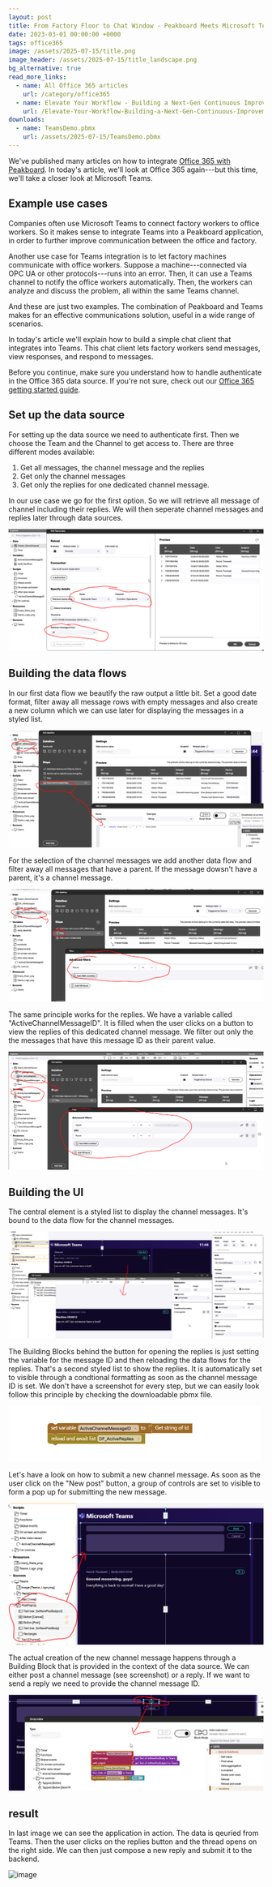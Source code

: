 ```yaml
---
layout: post
title: From Factory Floor to Chat Window - Peakboard Meets Microsoft Teams
date: 2023-03-01 00:00:00 +0000
tags: office365
image: /assets/2025-07-15/title.png
image_header: /assets/2025-07-15/title_landscape.png
bg_alternative: true
read_more_links:
  - name: All Office 365 articles
    url: /category/office365
  - name: Elevate Your Workflow - Building a Next-Gen Continuous Improvement Board with Office 365 ToDo
    url: /Elevate-Your-Workflow-Building-a-Next-Gen-Continuous-Improvement-Board-with-Office-365-ToDo.html
downloads:
  - name: TeamsDemo.pbmx
    url: /assets/2025-07-15/TeamsDemo.pbmx
---
```

We've published many articles on how to integrate [Office 365 with Peakboard](/category/office365). In today's article, we'll look at Office 365 again---but this time, we'll take a closer look at Microsoft Teams.

## Example use cases

Companies often use Microsoft Teams to connect factory workers to office workers. So it makes sense to integrate Teams into a Peakboard application, in order to further improve communication between the office and factory. 

Another use case for Teams integration is to let factory machines communicate with office workers. Suppose a machine---connected via OPC UA or other protocols---runs into an error. Then, it can use a Teams channel to notify the office workers automatically. Then, the workers can analyze and discuss the problem, all within the same Teams channel.

And these are just two examples. The combination of Peakboard and Teams makes for an effective communications solution, useful in a wide range of scenarios.

In today's article we'll explain how to build a simple chat client that integrates into Teams. This chat client lets factory workers send messages, view responses, and respond to messages.

Before you continue, make sure you understand how to handle authenticate in the Office 365 data source. If you're not sure, check out our [Office 365 getting started guide](/Getting-started-with-the-new-Office-365-Data-Sources.html).

## Set up the data source

For setting up the data source we need to authenticate first. Then we choose the Team and the Channel to get access to. There are three different modes available:

1. Get all messages, the channel message and the replies
2. Get only the channel messages
3. Get only the replies for one dedicated channel message.

In our use case we go for the first option. So we will retrieve all message of channel including their replies. We will then seperate channel messages and replies later through data sources.

![image](/assets/2025-07-15/010.png)

## Building the data flows

In our first data flow we beautify the raw output a little bit. Set a good date format, filter away all message rows with empty messages and also create a new column which we can use later for displaying the messages in a styled list.

![image](/assets/2025-07-15/020.png)

For the selection of the channel messages we add another data flow and filter away all messages that have a parent. If the message dowsn't have a parent, it's a channel message.

![image](/assets/2025-07-15/030.png)

The same principle works for the replies. We have a variable called "ActiveChannelMessageID". It is filled when the user clicks on a button to view the replies of this dedicated channel message. We filter out only the the messages that have this message ID as their parent value.

![image](/assets/2025-07-15/040.png)

## Building the UI

The central element is a styled list to display the channel messages. It's bound to the data flow for the channel messages.

![image](/assets/2025-07-15/050.png)

The Building Blocks behind the button for opening the replies is just setting the variable for the message ID and then reloading the data flows for the replies. That's a second styled list to show the replies. It is automatically set to visible through a condtional formatting as soon as the channel message ID is set. We don't have a screenshot for every step, but we can easily look follow this principle by checking the downloadable pbmx file.

![image](/assets/2025-07-15/055.png)

Let's have a look on how to submit a new channel message. As soon as the user click on the "New post" button, a group of controls are set to visible to form a pop up for submitting the new message.

![image](/assets/2025-07-15/060.png)

The actual creation of the new channel message happens through a Building Block that is provided in the context of the data source. We can either post a channel message (see screenshot) or a reply. If we want to send a reply we need to provide the channel message ID.

![image](/assets/2025-07-15/065.png)

## result

In last image we can see the application in action. The data is qeuried from Teams. Then the user clicks on the replies button and the thread opens on the right side. We can then just compose a new reply and submit it to the backend.

![image](/assets/2025-07-15/result.gif)

